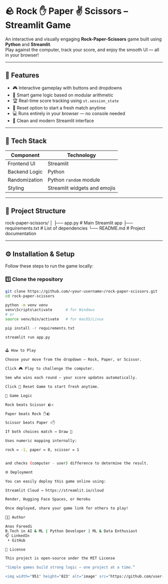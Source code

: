 # 🪨 Rock ✋ Paper ✌️ Scissors – Streamlit Game

An interactive and visually engaging **Rock-Paper-Scissors** game built using **Python** and **Streamlit**.  
Play against the computer, track your score, and enjoy the smooth UI — all in your browser!

---

## 🚀 Features

- 🎮 Interactive gameplay with buttons and dropdowns  
- 🧠 Smart game logic based on modular arithmetic  
- 🏆 Real-time score tracking using `st.session_state`  
- 🔄 Reset option to start a fresh match anytime  
- 💻 Runs entirely in your browser — no console needed  
- 🌈 Clean and modern Streamlit interface  

---

## 🧩 Tech Stack

| Component | Technology |
|------------|-------------|
| Frontend UI | Streamlit |
| Backend Logic | Python |
| Randomization | Python `random` module |
| Styling | Streamlit widgets and emojis |

---

## 📁 Project Structure
rock-paper-scissors/
│
├── app.py # Main Streamlit app
├── requirements.txt # List of dependencies
└── README.md # Project documentation


---

## ⚙️ Installation & Setup

Follow these steps to run the game locally:

### 1️⃣ Clone the repository
```bash
git clone https://github.com/<your-username>/rock-paper-scissors.git
cd rock-paper-scissors

python -m venv venv
venv\Scripts\activate      # for Windows
# or
source venv/bin/activate   # for macOS/Linux

pip install -r requirements.txt

streamlit run app.py


🕹️ How to Play

Choose your move from the dropdown — Rock, Paper, or Scissor.

Click 🎮 Play to challenge the computer.

See who wins each round — your score updates automatically.

Click 🔄 Reset Game to start fresh anytime.

🧠 Game Logic

Rock beats Scissor 🪨✌️

Paper beats Rock ✋🪨

Scissor beats Paper ✌️✋

If both choices match → Draw 🤝

Uses numeric mapping internally:

rock = -1, paper = 0, scissor = 1


and checks (computer - user) difference to determine the result.

🌐 Deployment

You can easily deploy this game online using:

Streamlit Cloud → https://streamlit.io/cloud

Render, Hugging Face Spaces, or Heroku

Once deployed, share your game link for others to play!

🧑‍💻 Author

Anas Fareedi
B.Tech in AI & ML | Python Developer | ML & Data Enthusiast
📫 LinkedIn
 • GitHub

📜 License

This project is open-source under the MIT License

"Simple games build strong logic — one project at a time.”

<img width="951" height="823" alt="image" src="https://github.com/user-attachments/assets/4eb834f0-8ad7-4be0-baa7-894becfb13ec" />


